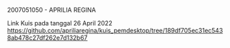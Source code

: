 2007051050 - APRILIA REGINA

Link Kuis pada tanggal 26 April 2022
https://github.com/apriliaregina/kuis_pemdesktop/tree/189df705ec31ec5438ab478c27df262e7d132b67
